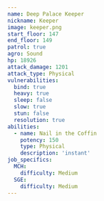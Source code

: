 ```yaml
---
name: Deep Palace Keeper
nickname: Keeper
image: keeper.png
start_floor: 147
end_floor: 149
patrol: true
agro: Sound
hp: 18926
attack_damage: 1201
attack_type: Physical
vulnerabilities:
  bind: true
  heavy: true
  sleep: false
  slow: true
  stun: false
  resolution: true
abilities:
  - name: Nail in the Coffin
    potency: 150
    type: Physical
    description: 'instant'
job_specifics:
  MCH:
    difficulty: Medium
  SGE:
    difficulty: Medium
---
```

